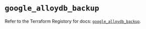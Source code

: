 # `google_alloydb_backup`

Refer to the Terraform Registory for docs: [`google_alloydb_backup`](https://www.terraform.io/docs/providers/google/r/alloydb_backup).
